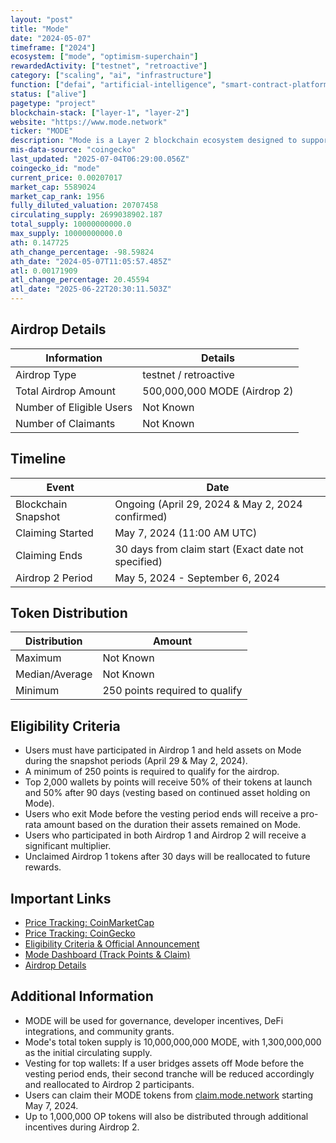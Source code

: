 ```yaml
---
layout: "post"
title: "Mode"
date: "2024-05-07"
timeframe: ["2024"]
ecosystem: ["mode", "optimism-superchain"]
rewardedActivity: ["testnet", "retroactive"]
category: ["scaling", "ai", "infrastructure"]
function: ["defai", "artificial-intelligence", "smart-contract-platform", "blockchain"]
status: ["alive"]
pagetype: "project"
blockchain-stack: ["layer-1", "layer-2"]
website: "https://www.mode.network"
ticker: "MODE"
description: "Mode is a Layer 2 blockchain ecosystem designed to support DeFi and dApps with high scalability, low costs, and deep integrations with the Optimism Superchain."
mis-data-source: "coingecko"
last_updated: "2025-07-04T06:29:00.056Z"
coingecko_id: "mode"
current_price: 0.00207017
market_cap: 5589024
market_cap_rank: 1956
fully_diluted_valuation: 20707458
circulating_supply: 2699038902.187
total_supply: 10000000000.0
max_supply: 10000000000.0
ath: 0.147725
ath_change_percentage: -98.59824
ath_date: "2024-05-07T11:05:57.485Z"
atl: 0.00171909
atl_change_percentage: 20.45594
atl_date: "2025-06-22T20:30:11.503Z"
---
```


## Airdrop Details

| Information              | Details                      |
| ------------------------ | ---------------------------- |
| Airdrop Type             | testnet / retroactive        |
| Total Airdrop Amount     | 500,000,000 MODE (Airdrop 2) |
| Number of Eligible Users | Not Known                    |
| Number of Claimants      | Not Known                    |

## Timeline

| Event               | Date                                                |
| ------------------- | --------------------------------------------------- |
| Blockchain Snapshot | Ongoing (April 29, 2024 & May 2, 2024 confirmed)    |
| Claiming Started    | May 7, 2024 (11:00 AM UTC)                          |
| Claiming Ends       | 30 days from claim start (Exact date not specified) |
| Airdrop 2 Period    | May 5, 2024 - September 6, 2024                     |

## Token Distribution

| Distribution   | Amount                         |
| -------------- | ------------------------------ |
| Maximum        | Not Known                      |
| Median/Average | Not Known                      |
| Minimum        | 250 points required to qualify |

## Eligibility Criteria

- Users must have participated in Airdrop 1 and held assets on Mode during the snapshot periods (April 29 & May 2, 2024).
- A minimum of 250 points is required to qualify for the airdrop.
- Top 2,000 wallets by points will receive 50% of their tokens at launch and 50% after 90 days (vesting based on continued asset holding on Mode).
- Users who exit Mode before the vesting period ends will receive a pro-rata amount based on the duration their assets remained on Mode.
- Users who participated in both Airdrop 1 and Airdrop 2 will receive a significant multiplier.
- Unclaimed Airdrop 1 tokens after 30 days will be reallocated to future rewards.

## Important Links

- [Price Tracking: CoinMarketCap](https://coinmarketcap.com/currencies/mode)
- [Price Tracking: CoinGecko](https://www.coingecko.com/en/coins/mode)
- [Eligibility Criteria & Official Announcement](https://mode.mirror.xyz/2Aom53lrot8KQ143u8lCfyYvTOkR7LJcIChoyP1Q4wI)
- [Mode Dashboard (Track Points & Claim)](https://app.mode.network/)
- [Airdrop Details](https://www.mode.network/about-the-airdrop)

## Additional Information

- MODE will be used for governance, developer incentives, DeFi integrations, and community grants.
- Mode's total token supply is 10,000,000,000 MODE, with 1,300,000,000 as the initial circulating supply.
- Vesting for top wallets: If a user bridges assets off Mode before the vesting period ends, their second tranche will be reduced accordingly and reallocated to Airdrop 2 participants.
- Users can claim their MODE tokens from [claim.mode.network](https://claim.mode.network) starting May 7, 2024.
- Up to 1,000,000 OP tokens will also be distributed through additional incentives during Airdrop 2.